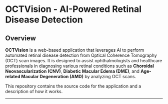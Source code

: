 # OCTVision - AI-Powered Retinal Disease Detection

## Overview

**OCTVision** is a web-based application that leverages AI to perform automated retinal disease detection from Optical Coherence Tomography (OCT) scan images. It is designed to assist ophthalmologists and healthcare professionals in diagnosing various retinal conditions such as **Choroidal Neovascularization (CNV)**, **Diabetic Macular Edema (DME)**, and **Age-related Macular Degeneration (AMD)** by analyzing OCT scans.

This repository contains the source code for the application and a description of how it works.

---

